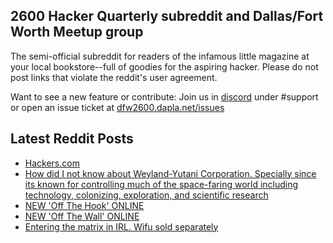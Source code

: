 ## 2600 Hacker Quarterly subreddit and Dallas/Fort Worth Meetup group
The semi-official subreddit for readers of the infamous little magazine at your local bookstore--full of goodies for the aspiring hacker. Please do not post links that violate the reddit's user agreement.

Want to see a new feature or contribute: 
Join us in [discord](https://dfw2600.dapla.net/chat) under #support or open an issue ticket at [dfw2600.dapla.net/issues](https://dfw2600.dapla.net/issues)

## Latest Reddit Posts
<!-- BLOG-POST-LIST:START -->
- [Hackers.com](https://www.reddit.com/r/2600/comments/safhji/hackerscom/)
- [How did I not know about Weyland-Yutani Corporation. Specially since its known for controlling much of the space-faring world including technology, colonizing, exploration, and scientific research](https://www.reddit.com/r/2600/comments/s9twn7/how_did_i_not_know_about_weylandyutani/)
- [NEW 'Off The Hook' ONLINE](https://2600.com/hook/19-01-2022)
- [NEW 'Off The Wall' ONLINE](https://2600.com/wall/18-01-2022)
- [Entering the matrix in IRL. Wifu sold separately](https://www.reddit.com/r/2600/comments/s7b0xb/entering_the_matrix_in_irl_wifu_sold_separately/)
<!-- BLOG-POST-LIST:END -->
